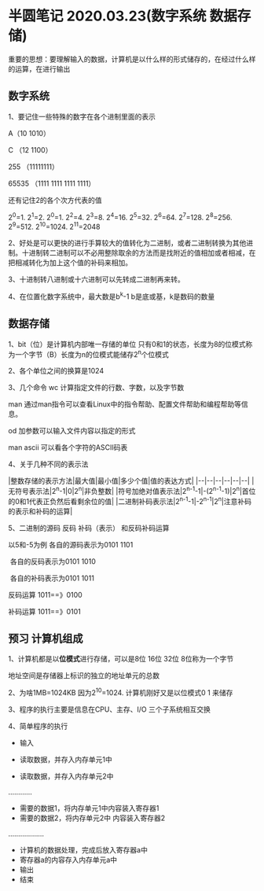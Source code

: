 # 半圆笔记 2020.03.23(数字系统  数据存储)

重要的思想：要理解输入的数据，计算机是以什么样的形式储存的，在经过什么样的运算，在进行输出

## 数字系统

1、要记住一些特殊的数字在各个进制里面的表示

A（10  1010）

C （12  1100）

255 （11111111）

65535 （1111 1111 1111 1111）

还有记住2的各个次方代表的值

2<sup>0</sup>=1. 2<sup>1</sup>=2. 2<sup>0</sup>=1. 2<sup>2</sup>=4. 2<sup>3</sup>=8. 2<sup>4</sup>=16. 2<sup>5</sup>=32. 2<sup>6</sup>=64. 2<sup>7</sup>=128. 2<sup>8</sup>=256. 2<sup>9</sup>=512. 2<sup>10</sup>=1024. 2<sup>11</sup>=2048

2、好处是可以更快的进行手算较大的值转化为二进制，或者二进制转换为其他进制。十进制转二进制可以不必用整除取余的方法而是找附近的值相加或者相减，在把相减转化为加上这个值的补码来相加。

3、十进制转八进制或十六进制可以先转成二进制再来转。

4、在位置化数字系统中，最大数是b<sup>k</sup>-1 b是底或基，k是数码的数量

## 数据存储

1、bit（位）是计算机内部唯一存储的单位 只有0和1的状态，长度为8的位模式称为一个字节（B）长度为n的位模式能储存2<sup>n</sup>个位模式

2、各个单位之间的换算是1024

3、几个命令 wc 计算指定文件的行数、字数，以及字节数

man  通过man指令可以查看Linux中的指令帮助、配置文件帮助和编程帮助等信息。 

od 加参数可以输入文件内容以指定的形式

man ascii 可以看各个字符的ASCII码表

4、关于几种不同的表示法

|整数存储的表示方法|最大值|最小值|多少个值|值的表达方式|
|--|--|--|--|--|--|
|无符号表示法|2<sup>n</sup>-1|0|2<sup>n</sup>|非负整数|
|符号加绝对值表示法|2<sup>n-1</sup>-1|-(2<sup>n-1</sup>-1)|2<sup>n</sup>|首位的0和1代表正负然后看剩余位的值|
|二进制补码表示法|2<sup>n-1</sup>-1|-2<sup>n-1</sup>|2<sup>n</sup>|注意补码的表示和补码的运算|

5、二进制的源码 反码 补码（表示） 和反码补码运算

以5和-5为例 各自的源码表示为0101 1101

​                      各自的反码表示为0101 1010

​                      各自的补码表示为0101  1011

反码运算    1011==》0100

补码运算    1011==》0101



## 预习 计算机组成



1、计算机都是以**位模式**进行存储，可以是8位 16位 32位 8位称为一个字节

地址空间是存储器上标识的独立的地址单元的总数

2、为啥1MB=1024KB  因为2<sup>10</sup>=1024. 计算机刚好又是以位模式0 1 来储存

3、程序的执行主要是信息在CPU、主存、I/O 三个子系统相互交换

4、简单程序的执行

- 输入

- 读取数据，并存入内存单元1中
- 读取数据，并存入内存单元2中

…………

- 需要的数据1，将内存单元1中内容装入寄存器1
- 需要的数据2，将内存单元2中 内容装入寄存器2

………………

- 计算机的数据处理，完成后放入寄存器a中
- 寄存器a的内容存入内存单元a中
- 输出
- 结束


